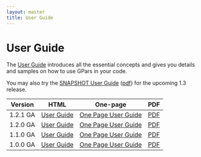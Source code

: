 ```yaml
---
layout: master
title: User Guide
---
```


# User Guide

The [User Guide](http://www.gpars.org/guide/index.html) introduces all the
essential concepts and gives you details and samples on how to use GPars in
your code.

You may also try the [SNAPSHOT User
Guide](http://gpars.org/SNAPSHOT/aguide/html5/index.html)
([pdf](http://gpars.org/SNAPSHOT/aguide/pdf/index.pdf)) for the upcoming 1.3
release.

Version | HTML | One-page | PDF
---|---|---|---
1.2.1 GA | [User Guide](http://gpars.org/1.2.1/guide/index.html) | [One Page User Guide](http://gpars.org/1.2.1/guide/guide/single.html) | [PDF](http://gpars.org/1.2.1/guide/gpars-guide-1.2.1.pdf)
1.2.0 GA | [User Guide](http://gpars.org/1.2.0/guide/index.html) | [One Page User Guide](http://gpars.org/1.2.0/guide/guide/single.html) | [PDF](http://gpars.org/1.2.0/guide/gpars-guide-1.2.0.pdf)
1.1.0 GA | [User Guide](http://gpars.org/1.1.0/guide/index.html) | [One Page User Guide](http://gpars.org/1.1.0/guide/guide/single.html) | [PDF](http://gpars.org/1.1.0/guide/gpars-guide-1.1.0.pdf)
1.0.0 GA | [User Guide](http://gpars.org/1.0.0/guide/index.html) | [One Page User Guide](http://gpars.org/1.0.0/guide/guide/single.html) | [PDF](http://gpars.org/1.0.0/guide/gpars-guide-1.0.0.pdf)
